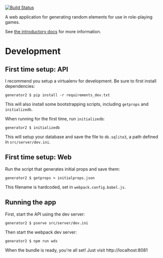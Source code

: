 [![Build Status](https://travis-ci.org/phasetwenty/generator2.svg?branch=master)](https://travis-ci.org/phasetwenty/generator2)

A web application for generating random elements for use in role-playing games.

See [the introductory docs](docs/INTRO.md) for more information.

# Development

## First time setup: API

I recommend you setup a virtualenv for development. Be sure to first install dependencies:

    generator2 $ pip install -r requirements_dev.txt

This will also install some bootstrapping scripts, including `getprops` and `initializedb`.

When running for the first time, run `initializedb`:

    generator2 $ initializedb

This will setup your database and save the file to `db.sqlite3`, a path defined in `src/server/dev.ini`.

## First time setup: Web

Run the script that generates initial props and save them:

    generator2 $ getprops > initialprops.json

This filename is hardcoded, set in `webpack.config.babel.js`.

## Running the app

First, start the API using the dev server:

    generator2 $ pserve src/server/dev.ini

Then start the webpack dev server:

    generator2 $ npm run wds

When the bundle is ready, you're all set! Just visit http://localhost:8081